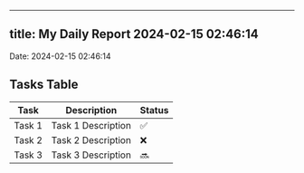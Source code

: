
---
title: My Daily Report 2024-02-15 02:46:14
---

Date: 2024-02-15 02:46:14

## Tasks Table

| Task | Description | Status |
|------|-------------|--------|
| Task 1 | Task 1 Description | ✅ |
| Task 2 | Task 2 Description | ❌ |
| Task 3 | Task 3 Description | 🔜 |
